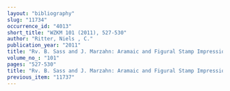 ```yaml
---
layout: "bibliography"
slug: "11734"
occurrence_id: "4013"
short_title: "WZKM 101 (2011), 527-530"
author: "Ritter, Niels , C."
publication_year: "2011"
title: "Rv. B. Sass and J. Marzahn: Aramaic and Figural Stamp Impressions on Bricks of the Sixth Century B.C. from Babylon"
volume_no_: "101"
pages: "527-530"
title: "Rv. B. Sass and J. Marzahn: Aramaic and Figural Stamp Impressions on Bricks of the Sixth Century B.C. from Babylon"
previous_item: "11737"
---
```

